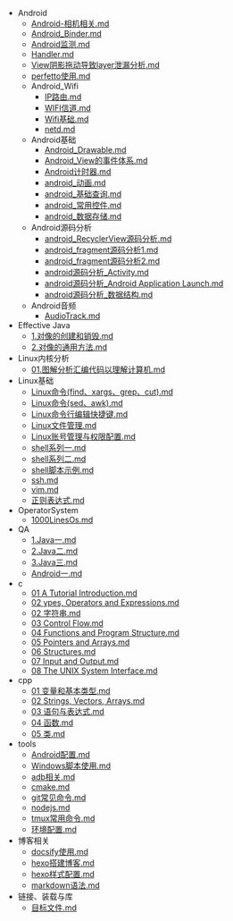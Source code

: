   - Android
    - [Android-相机相关.md](./Android/Android-相机相关.md)
    - [Android_Binder.md](./Android/Android_Binder.md)
    - [Android监测.md](./Android/Android监测.md)
    - [Handler.md](./Android/Handler.md)
    - [View阴影拖动导致layer泄漏分析.md](./Android/View阴影拖动导致layer泄漏分析.md)
    - [perfetto使用.md](./Android/perfetto使用.md)
    - Android_Wifi
      - [IP路由.md](./Android/Android_Wifi/IP路由.md)
      - [WIFI信道.md](./Android/Android_Wifi/WIFI信道.md)
      - [Wifi基础.md](./Android/Android_Wifi/Wifi基础.md)
      - [netd.md](./Android/Android_Wifi/netd.md)
    - Android基础
      - [Android_Drawable.md](./Android/Android基础/Android_Drawable.md)
      - [Android_View的事件体系.md](./Android/Android基础/Android_View的事件体系.md)
      - [Android计时器.md](./Android/Android基础/Android计时器.md)
      - [android_动画.md](./Android/Android基础/android_动画.md)
      - [android_基础查询.md](./Android/Android基础/android_基础查询.md)
      - [android_常用控件.md](./Android/Android基础/android_常用控件.md)
      - [android_数据存储.md](./Android/Android基础/android_数据存储.md)
    - Android源码分析
      - [android_RecyclerView源码分析.md](./Android/Android源码分析/android_RecyclerView源码分析.md)
      - [android_fragment源码分析1.md](./Android/Android源码分析/android_fragment源码分析1.md)
      - [android_fragment源码分析2.md](./Android/Android源码分析/android_fragment源码分析2.md)
      - [android源码分析_Activity.md](./Android/Android源码分析/android源码分析_Activity.md)
      - [android源码分析_Android Application Launch.md](./Android/Android源码分析/android源码分析_Android%20Application%20Launch.md)
      - [android源码分析_数据结构.md](./Android/Android源码分析/android源码分析_数据结构.md)
    - Android音频
      - [AudioTrack.md](./Android/Android音频/AudioTrack.md)
  - Effective Java
    - [1.对像的创建和销毁.md](./Effective%20Java/1.对像的创建和销毁.md)
    - [2.对像的通用方法.md](./Effective%20Java/2.对像的通用方法.md)
  - Linux内核分析
    - [01.图解分析汇编代码以理解计算机.md](./Linux内核分析/01.图解分析汇编代码以理解计算机.md)
  - Linux基础
    - [Linux命令(find、xargs、grep、cut).md](./Linux基础/Linux命令(find、xargs、grep、cut).md)
    - [Linux命令(sed、awk).md](./Linux基础/Linux命令(sed、awk).md)
    - [Linux命令行编辑快捷键.md](./Linux基础/Linux命令行编辑快捷键.md)
    - [Linux文件管理.md](./Linux基础/Linux文件管理.md)
    - [Linux账号管理与权限配置.md](./Linux基础/Linux账号管理与权限配置.md)
    - [shell系列一.md](./Linux基础/shell系列一.md)
    - [shell系列二.md](./Linux基础/shell系列二.md)
    - [shell脚本示例.md](./Linux基础/shell脚本示例.md)
    - [ssh.md](./Linux基础/ssh.md)
    - [vim.md](./Linux基础/vim.md)
    - [正则表达式.md](./Linux基础/正则表达式.md)
  - OperatorSystem
    - [1000LinesOs.md](./OperatorSystem/1000LinesOs.md)
  - QA
    - [1.Java一.md](./QA/1.Java一.md)
    - [2.Java二.md](./QA/2.Java二.md)
    - [3.Java三.md](./QA/3.Java三.md)
    - [Android一.md](./QA/Android一.md)
  - c
    - [01 A Tutorial Introduction.md](./c/01%20A%20Tutorial%20Introduction.md)
    - [02 ypes, Operators and Expressions.md](./c/02%20ypes,%20Operators%20and%20Expressions.md)
    - [02 字符串.md](./c/02%20字符串.md)
    - [03 Control Flow.md](./c/03%20Control%20Flow.md)
    - [04 Functions and Program Structure.md](./c/04%20Functions%20and%20Program%20Structure.md)
    - [05 Pointers and Arrays.md](./c/05%20Pointers%20and%20Arrays.md)
    - [06 Structures.md](./c/06%20Structures.md)
    - [07 Input and Output.md](./c/07%20Input%20and%20Output.md)
    - [08 The UNIX System Interface.md](./c/08%20The%20UNIX%20System%20Interface.md)
  - cpp
    - [01  变量和基本类型.md](./cpp/01%20%20变量和基本类型.md)
    - [02 Strings, Vectors, Arrays.md](./cpp/02%20Strings,%20Vectors,%20Arrays.md)
    - [03 语句与表达式.md](./cpp/03%20语句与表达式.md)
    - [04 函数.md](./cpp/04%20函数.md)
    - [05 类.md](./cpp/05%20类.md)
  - tools
    - [Android配置.md](./tools/Android配置.md)
    - [Windows脚本使用.md](./tools/Windows脚本使用.md)
    - [adb相关.md](./tools/adb相关.md)
    - [cmake.md](./tools/cmake.md)
    - [git常见命令.md](./tools/git常见命令.md)
    - [nodejs.md](./tools/nodejs.md)
    - [tmux常用命令.md](./tools/tmux常用命令.md)
    - [环境配置.md](./tools/环境配置.md)
  - 博客相关
    - [docsify使用.md](./博客相关/docsify使用.md)
    - [hexo搭建博客.md](./博客相关/hexo搭建博客.md)
    - [hexo样式配置.md](./博客相关/hexo样式配置.md)
    - [markdown语法.md](./博客相关/markdown语法.md)
  - 链接、装载与库
    - [目标文件.md](./链接、装载与库/目标文件.md)
